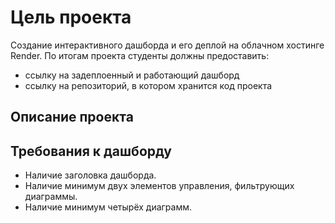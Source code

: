 # Цель проекта 
Создание интерактивного дашборда и его деплой на облачном хостинге Render. По итогам проекта студенты должны предоставить: 
 
- ссылку на задеплоенный и работающий дашборд 
- ссылку на репозиторий, в котором хранится код проекта 

## Описание проекта 

## Требования к дашборду 

- Наличие заголовка дашборда. 
- Наличие минимум двух элементов управления, фильтрующих диаграммы. 
- Наличие минимум четырёх диаграмм. 